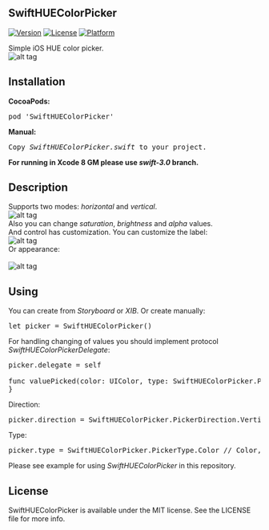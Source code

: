 ## SwiftHUEColorPicker

[![Version](https://img.shields.io/cocoapods/v/SwiftHUEColorPicker.svg?style=flat)](http://cocoadocs.org/docsets/SwiftHUEColorPicker)
[![License](https://img.shields.io/cocoapods/l/SwiftHUEColorPicker.svg?style=flat)](http://cocoadocs.org/docsets/SwiftHUEColorPicker)
[![Platform](https://img.shields.io/cocoapods/p/SwiftHUEColorPicker.svg?style=flat)](http://cocoadocs.org/docsets/SwiftHUEColorPicker)

Simple iOS HUE color picker.</br>
![alt tag](https://raw.github.com/maximbilan/SwiftHUEColorPicker/master/img/img1.png)
## Installation
<b>CocoaPods:</b>
<pre>
pod 'SwiftHUEColorPicker'
</pre>
<b>Manual:</b>
<pre>
Copy <i>SwiftHUEColorPicker.swift</i> to your project.
</pre>

<b>For running in Xcode 8 GM please use <i>swift-3.0</i> branch.</b>

## Description
Supports two modes: <i>horizontal</i> and <i>vertical</i>.</br>
![alt tag](https://raw.github.com/maximbilan/SwiftHUEColorPicker/master/img/img2.png)
</br>Also you can change <i>saturation</i>, <i>brightness</i> and <i>alpha</i> values.
</br>And control has customization. You can customize the label:</br>
![alt tag](https://raw.github.com/maximbilan/SwiftHUEColorPicker/master/img/img3.png)
</br>Or appearance:</br>
</br>
![alt tag](https://raw.github.com/maximbilan/SwiftHUEColorPicker/master/img/img4.png)
## Using
You can create from <i>Storyboard</i> or <i>XIB</i>. Or create manually:
<pre>
let picker = SwiftHUEColorPicker()
</pre>

For handling changing of values you should implement protocol <i>SwiftHUEColorPickerDelegate</i>:
<pre>
picker.delegate = self

func valuePicked(color: UIColor, type: SwiftHUEColorPicker.PickerType) {
}
</pre>

Direction:
<pre>
picker.direction = SwiftHUEColorPicker.PickerDirection.Vertical // Vertical, Horizontal
</pre>

Type:
<pre>
picker.type = SwiftHUEColorPicker.PickerType.Color // Color, Saturation, Brightness, Alpha
</pre>

Please see example for using <i>SwiftHUEColorPicker</i> in this repository.

## License

SwiftHUEColorPicker is available under the MIT license. See the LICENSE file for more info.
